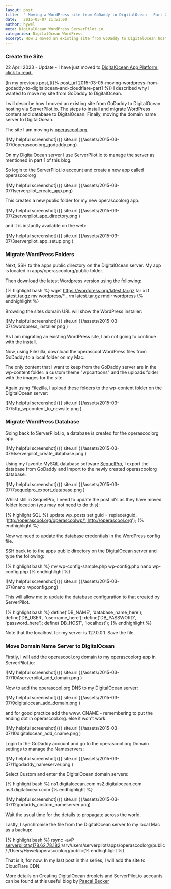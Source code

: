 ```yaml
---
layout: post
title:  " Moving a WordPress site from GoDaddy to DigitalOcean - Part 2"
date:   2015-03-07 21:51:00
author: hywel
meta: DigitalOcean WordPress ServerPilot.io
categories: DigitalOcean WordPress
excerpt: How I moved an existing site from GoDaddy to DigitalOcean hosting via ServerPilot.io. The steps to install and migrate WordPress content and database to Digital Ocean.  Finally, moving the domain name server to DigitalOcean.
---
```

### Create the Site  

22 April 2023 - Update - I have just moved to [DigitalOcean App Platform, click to read.](https://www.hywel.me/php/mysql/hosting/2023/02/22/why-i-destroyed-digital-ocean-droplet-migrated-to-app-platform-php-mysql-worry-free-cost-effective-managed-hosting.html)

[In my previous post,]({% post_url 2015-03-05-moving-wordpress-from-godaddy-to-digitalocean-and-cloudflare-part1 %}) I described why I wanted to move my site from GoDaddy to DigitalOcean.  

I will describe how I moved an existing site from GoDaddy to DigitalOcean hosting via ServerPilot.io. The steps to install and migrate WordPress content and database to DigitalOcean.  Finally, moving the domain name server to DigitalOcean.

The site I am moving is [operascool.org](http://operascool.org).

![My helpful screenshot]({{ site.url }}/assets/2015-03-07/0operascoolorg_godaddy.png)

On my DigitalOcean server I use ServerPilot.io to manage the server as mentioned in part 1 of this blog.

So login to the ServerPilot.io account and create a new app called operascoolorg

![My helpful screenshot]({{ site.url }}/assets/2015-03-07/1serverpilot_create_app.png)

This creates a new public folder for my new operascoolorg app.

![My helpful screenshot]({{ site.url }}/assets/2015-03-07/2serverpilot_app_directory.png
)

and it is instantly available on the web:

![My helpful screenshot]({{ site.url }}/assets/2015-03-07/3serverpilot_app_setup.png
)

### Migrate WordPress Folders

Next, SSH to the apps public directory on the DigitalOcean server.  My app is located in apps/operascoolorg/public folder.

Then download the latest Wordpress version using the following:

{% highlight bash %}
wget https://wordpress.org/latest.tar.gz
tar xzf latest.tar.gz
mv wordpress/* .
rm latest.tar.gz
rmdir wordpress
{% endhighlight %}

Browsing the sites domain URL will show the WordPress installer:

![My helpful screenshot]({{ site.url }}/assets/2015-03-07/4wordpress_installer.png
)

As I am migrating an existing WordPress site, I am not going to continue with the install.  

Now, using Filezilla, download the operascool WordPress files from GoDaddy to a local folder on my Mac.

The only content that I want to keep from the GoDaddy server are in the wp-content folder: a custom theme "wpcartoons" and the uploads folder with the images for the site.

Again using Filezilla, I upload these folders to the wp-content folder on the DigitalOcean server:

![My helpful screenshot]({{ site.url }}/assets/2015-03-07/5ftp_wpcontent_to_newsite.png
)

### Migrate WordPress Database

Going back to ServerPilot.io, a database is created for the operascoolorg app.

![My helpful screenshot]({{ site.url }}/assets/2015-03-07/6serverpilot_create_database.png
)


Using my favorite MySQL database software [SequelPro](http://www.sequelpro.com/), I export the database from GoDaddy and Import to the newly created operascoolorg database.

![My helpful screenshot]({{ site.url }}/assets/2015-03-07/7sequelpro_export_database.png
)

Whilst still in SequelPro, I need to update the post id's as they have moved folder location (you may not need to do this):

{% highlight SQL %}
update wp_posts set guid = replace(guid, 'http://operascool.org/operascoolwp/','http://operascool.org');
{% endhighlight %}

Now we need to update the database credentials in the WordPress config file.  

SSH back to to the apps public directory on the DigitalOcean server and type the following:

{% highlight bash %}
mv wp-config-sample.php wp-config.php
nano wp-config.php
{% endhighlight %}


![My helpful screenshot]({{ site.url }}/assets/2015-03-07/8nano_wpconfig.png)

This will allow me to update the database configuration to that created by ServerPilot.

{% highlight bash %}
define('DB_NAME', 'database_name_here');
define('DB_USER', 'username_here');
define('DB_PASSWORD', 'password_here');
define('DB_HOST', 'localhost');
{% endhighlight %}

Note that the localhost for my server is 127.0.0.1.  Save the file.

### Move Domain Name Server to DigitalOcean

Firstly, I will add the operascool.org domain to my operascoolorg app in ServerPilot.io:

![My helpful screenshot]({{ site.url }}/assets/2015-03-07/10Aserverpilot_add_domain.png
)

Now to add the operascool.org DNS to my DigitalOcean server:

![My helpful screenshot]({{ site.url }}/assets/2015-03-07/9digitalocean_add_domain.png
)

and for good practice add the www. CNAME - remembering to put the ending dot in operascool.org. else it won't work.  

![My helpful screenshot]({{ site.url }}/assets/2015-03-07/10digitalocean_add_cname.png
)

Login to the GoDaddy account and go to the operascool.org Domain settings to manage the Nameservers:

![My helpful screenshot]({{ site.url }}/assets/2015-03-07/11godaddy_nameserver.png
)

Select Custom and enter the DigitalOcean domain servers:

{% highlight bash %}
ns1.digitalocean.com
ns2.digitalocean.com
ns3.digitalocean.com
{% endhighlight %}


![My helpful screenshot]({{ site.url }}/assets/2015-03-07/12godaddy_costom_nameserver.png)

Wait the usual time for the details to propagate across the world.

Lastly, I synchronise the file from the DigitalOcean server to my local Mac as a backup:

{% highlight bash %}
rsync -avP serverpilot@178.62.78.182:/srv/users/serverpilot/apps/operascoolorg/public/ /Users/Hywel/operascoolorg/public{% endhighlight %}

That is it, for now.  In my last post in this series, I will add the site to CloudFlare CDN.  

More details on Creating DigitalOcean droplets and ServerPilot.io accounts can be found at this useful blog by [Pascal Becker](http://blog.thepascalbecker.com/2015/01/05/getting-started-with-a-vps/)
